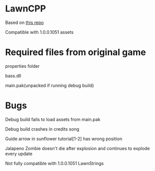 # LawnCPP
Based on [this repo](https://github.com/MRFELIXSENIOR/Plants-vs.-Zombies-Modders-Edition/tree/acf53fb30e5c27cab045917023ecfdc47e4026d7)

Compatible with 1.0.0.1051 assets
# Required files from original game
properties folder

bass.dll

main.pak(unpacked if running debug build)
# Bugs
Debug build fails to load assets from main.pak

Debug build crashes in credits song

Guide arrow in sunflower tutorial[1-2] has wrong position

Jalapeno Zombie doesn't die after explosion and continues to explode every update

Not fully compatible with 1.0.0.1051 LawnStrings